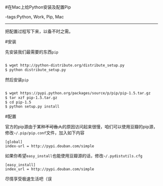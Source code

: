 #在Mac上给Python安装及配置Pip

-tags:Python, Work, Pip, Mac

----

把配置过程写下来，以备不时之需。

#安装

先安装我们最需要的东西`pip`

```bash

$ wget http://python-distribute.org/distribute_setup.py
$ python distribute_setup.py

```

然后安装`pip`

```bash

$ wget https://pypi.python.org/packages/source/p/pip/pip-1.5.tar.gz
$ tar xzf pip-1.5.tar.gz
$ cd pip-1.5
$ python setup.py install

```

#配置

官方的pip源由于某种~~不可告人~~的原因访问起来很慢，咱们可以使用豆瓣的pip源，修改`~/.pip/pip.conf`文件，加入如下内容

```
[global]
index-url = http://pypi.douban.com/simple
```

如果你希望`easy_install`也能使用豆瓣源的话，修改`~/.pydistutils.cfg`

```
[easy_install]
index_url = http://pypi.douban.com/simple
```

尽情享受极速生活吧（误
